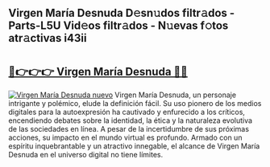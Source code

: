 ## Virgen María Desnuda D𝚎sn𝚞dos filtr𝚊dos - Parts-L5U Vid𝚎os filtr𝚊dos - N𝚞evas f𝚘tos atr𝚊ctivas i43ii

# <h2><a href="http://mb5cmm.tromn.icu/?c=Virgen+Mar%c3%ada+Desnuda">🔗👉👉👉 Virgen María Desnuda 🔗🔗</a></h2>

[![Virgen María Desnuda nuevo](https://i.imgur.com/pEAQMta.gif)](http://mb5cmm.tromn.icu/?c=Virgen+Mar%c3%ada+Desnuda)
Virgen María Desnuda, un personaje intrigante y polémico, elude la definición fácil. Su uso pionero de los medios digitales para la autoexpresión ha cautivado y enfurecido a los críticos, encendiendo debates sobre la identidad, la ética y la naturaleza evolutiva de las sociedades en línea. A pesar de la incertidumbre de sus próximas acciones, su impacto en el mundo virtual es profundo. Armado con un espíritu inquebrantable y un atractivo innegable, el alcance de Virgen María Desnuda en el universo digital no tiene límites.
